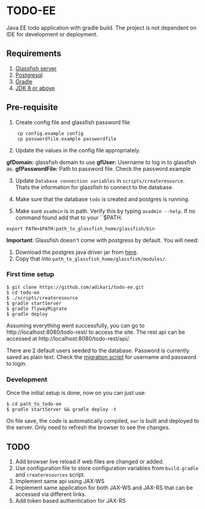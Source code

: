 # TODO-EE
Java EE todo application with gradle build. The project is not dependent on IDE for development or deployment.

## Requirements

1. [Glassfish server](http://www.oracle.com/technetwork/java/javaee/downloads/index.html)
2. [Postgresql](https://www.postgresql.org/)
3. [Gradle](https://gradle.org/)
4. [JDK 8 or above](http://www.oracle.com/technetwork/java/javase/downloads/jdk8-downloads-2133151.html)

## Pre-requisite

1. Create config file and glassfish password file

```
    cp config.example config
    cp passwordfile.example passwordfile
```
    
2. Update the values in the config file appropriately.

  **gfDomain:** glassfish domain to use
  **gfUser:** Username to log in to glassfish as.
  **gfPasswordFile:** Path to password file. Check the password.example

3. Update `Database connection variables` in `scripts/createresource`. Thats the information for glassfish to connect to the database.

4. Make sure that the database `todo` is created and postgres is running.

5. Make sure `asadmin` is in path. Verify this by typing `asadmin --help`. If no command found add that to your ``$PATH.

```
export PATH=$PATH:path_to_glassfish_home/glassfish/bin
```

**Important**: Glassfish doesn't come with postgress by default. You will need:

1. Download the postgres java driver jar from [here](https://jdbc.postgresql.org/download/postgresql-42.1.1.jar).
2. Copy that into `path_to_glassfish_home/glassfish/modules/`.

### First time setup

```
$ git clone https://github.com/adikari/todo-ee.git
$ cd todo-ee
$ ./scripts/createresource
$ gradle startServer
$ gradle flywayMigrate
$ gradle deploy
```

Assuming everything went successfully, you can go to http://localhost:8080/todo-rest/ to access the site. The rest api can be accessed at http://localhost:8080/todo-rest/api/.


There are 2 default users seeded to the database. Password is currently saved as plain text. Check the [migration script](https://github.com/adikari/todo-ee/blob/master/Todo-ejb/src/main/resources/db/migration/V4__Add_Users.sql) for username and password to login.


### Development

Once the initial setup is done, now on you can just use:

```
$ cd path_to_todo-ee
$ gradle startServer && gradle deploy -t
```

On file save, the code is automatically compiled, `ear` is built and deployed to the server. Only need to refresh the browser to see the changes.

## TODO

1. Add browser live reload if web files are changed or added.
2. Use configuration file to store configuration variables from `build.gradle` and `createresources` script.
3. Implement same api using JAX-WS
4. Implement same application for both JAX-WS and JAX-RS that can be accessed via different links.
5. Add token based authentication for JAX-RS



